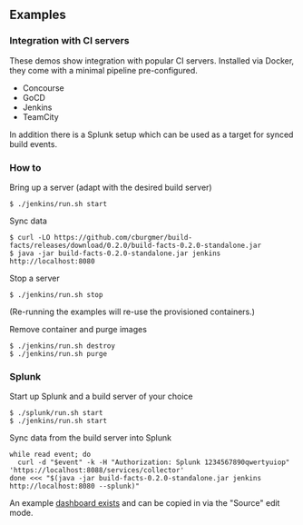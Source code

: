 ## Examples

### Integration with CI servers

These demos show integration with popular CI servers. Installed via Docker, they
come with a minimal pipeline pre-configured.

- Concourse
- GoCD
- Jenkins
- TeamCity

In addition there is a Splunk setup which can be used as a target
for synced build events.

### How to

Bring up a server (adapt with the desired build server)

    $ ./jenkins/run.sh start

Sync data

    $ curl -LO https://github.com/cburgmer/build-facts/releases/download/0.2.0/build-facts-0.2.0-standalone.jar
    $ java -jar build-facts-0.2.0-standalone.jar jenkins http://localhost:8080

Stop a server

    $ ./jenkins/run.sh stop

(Re-running the examples will re-use the provisioned containers.)

Remove container and purge images

    $ ./jenkins/run.sh destroy
    $ ./jenkins/run.sh purge


### Splunk

Start up Splunk and a build server of your choice

    $ ./splunk/run.sh start
    $ ./jenkins/run.sh start

Sync data from the build server into Splunk

    while read event; do
      curl -d "$event" -k -H "Authorization: Splunk 1234567890qwertyuiop" 'https://localhost:8088/services/collector'
    done <<< "$(java -jar build-facts-0.2.0-standalone.jar jenkins http://localhost:8080 --splunk)"

An example [dashboard exists](./splunk/dashboard.xml) and can be copied in via the "Source" edit mode.
